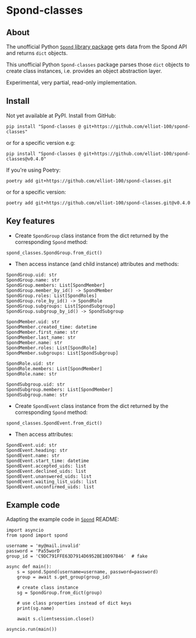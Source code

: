 # Spond-classes

## About

The unofficial Python [`Spond` library package](https://github.com/Olen/Spond/) gets
data from the Spond  API and returns `dict` objects.

This unofficial Python `Spond-classes` package parses those `dict` objects to create
class instances, i.e. provides an object abstraction layer.

Experimental, very partial, read-only implementation.

## Install

Not yet available at PyPI. Install from GitHub:

`
pip install "Spond-classes @ git+https://github.com/elliot-100/spond-classes"
`

or for a specific version e.g:

`
pip install "Spond-classes @ git+https://github.com/elliot-100/spond-classes@v0.4.0"
`

If you're using Poetry:

`
poetry add git+https://github.com/elliot-100/spond-classes.git
`

or for a specific version:

`
poetry add git+https://github.com/elliot-100/spond-classes.git@v0.4.0
`

## Key features

* Create `SpondGroup` class instance from the dict returned by the corresponding `Spond`
method:

```
spond_classes.SpondGroup.from_dict()
```

* Then access instance (and child instance) attributes and methods: 

```
SpondGroup.uid: str
SpondGroup.name: str
SpondGroup.members: List[SpondMember]
SpondGroup.member_by_id() -> SpondMember
SpondGroup.roles: List[SpondRoles]
SpondGroup.role_by_id() -> SpondRole
SpondGroup.subgroups: List[SpondSubgroup]
SpondGroup.subgroup_by_id() -> SpondSubgroup

SpondMember.uid: str
SpondMember.created_time: datetime
SpondMember.first_name: str
SpondMember.last_name: str
SpondMember.name: str
SpondMember.roles: List[SpondRole]
SpondMember.subgroups: List[SpondSubgroup]

SpondRole.uid: str
SpondRole.members: List[SpondMember]
SpondRole.name: str

SpondSubgroup.uid: str
SpondSubgroup.members: List[SpondMember]
SpondSubgroup.name: str
```
* Create `SpondEvent` class instance from the dict returned by the corresponding `Spond`
method:

```
spond_classes.SpondEvent.from_dict()
```

* Then access attributes:

```
SpondEvent.uid: str
SpondEvent.heading: str
SpondEvent.name: str
SpondEvent.start_time: datetime
SpondEvent.accepted_uids: list
SpondEvent.declined_uids: list
SpondEvent.unanswered_uids: list
SpondEvent.waiting_list_uids: list
SpondEvent.unconfirmed_uids: list
```
## Example code

Adapting the example code in [`Spond`](https://github.com/Olen/Spond/) README:

```
import asyncio
from spond import spond

username = 'my@mail.invalid'
password = 'Pa55worD'
group_id = 'C9DC791FFE63D7914D6952BE10D97B46'  # fake 

async def main():
    s = spond.Spond(username=username, password=password)
    group = await s.get_group(group_id)
    
    # create class instance
    sg = SpondGroup.from_dict(group)
    
    # use class properties instead of dict keys
    print(sg.name)
    
    await s.clientsession.close()

asyncio.run(main())
```
